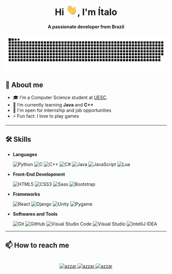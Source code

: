 <html>
<body>

<div align="center">
  <h1 align="center">Hi <img width="35" src="https://raw.githubusercontent.com/italoseara/italoseara/main/imgs/waving.gif">, I'm Ítalo</h1>
  <h4 align="center">A passionate developer from Brazil</h4>
</div>

<picture>
  <source media="(prefers-color-scheme: dark)" srcset="https://raw.githubusercontent.com/italoseara/italoseara/output/github-contribution-grid-snake-dark.svg">
  <source media="(prefers-color-scheme: light)" srcset="https://raw.githubusercontent.com/italoseara/italoseara/output/github-contribution-grid-snake.svg">
  <img alt="github contribution grid snake animation" src="https://raw.githubusercontent.com/italoseara/italoseara/output/github-contribution-grid-snake.svg">
</picture>

## 🧮 **About me**

- 🎓 I'm a Computer Science student at [UESC](http://uesc.br/).
- 🌱 I’m currently learning **Java** and **C++**
- 🏢 I'm open for internship and job opportunities
- ⚡ Fun fact: I love to play games

-----

## 🛠️ **Skills**

- **Languages**

    ![Python](https://img.shields.io/badge/Python%20-%2314354C.svg?style=for-the-badge&logo=python&logoColor=white)
    ![C](https://img.shields.io/badge/C%20-%232370ED.svg?style=for-the-badge&logo=c&logoColor=white)
    ![C++](https://img.shields.io/badge/C++%20-%2300599C.svg?style=for-the-badge&logo=c%2B%2B&logoColor=white)
    ![C#](https://img.shields.io/badge/C%23%20-%23239120.svg?style=for-the-badge&logo=c-sharp&logoColor=white)
    ![Java](https://img.shields.io/badge/Java%20-%23007396.svg?style=for-the-badge&logo=java&logoColor=white)
    ![JavaScript](https://img.shields.io/badge/JavaScript%20-%23F7DF1E.svg?style=for-the-badge&logo=javascript&logoColor=white)
    ![Lua](https://img.shields.io/badge/Lua%20-%232C2D72.svg?style=for-the-badge&logo=lua&logoColor=white)

- **Front-End Development**

    ![HTML5](https://img.shields.io/badge/HTML5%20-%23E34F26.svg?style=for-the-badge&logo=html5&logoColor=white)
    ![CSS3](https://img.shields.io/badge/CSS3%20-%231572B6.svg?style=for-the-badge&logo=css3&logoColor=white)
    ![Sass](https://img.shields.io/badge/Sass%20-%23CC6699.svg?style=for-the-badge&logo=sass&logoColor=white)
    ![Bootstrap](https://img.shields.io/badge/Bootstrap%20-%23563D7C.svg?style=for-the-badge&logo=bootstrap&logoColor=white)

- **Frameworks**

    ![React](https://img.shields.io/badge/React%20-%2320232a.svg?style=for-the-badge&logo=react&logoColor=%2361DAFB)
    ![Django](https://img.shields.io/badge/Django%20-%23092E20.svg?style=for-the-badge&logo=django&logoColor=white)
    ![Unity](https://img.shields.io/badge/Unity%20-%23000000.svg?style=for-the-badge&logo=unity&logoColor=white)
    ![Pygame](https://img.shields.io/badge/Pygame%20-%233776AB.svg?style=for-the-badge&logo=python&logoColor=white)

- **Softwares and Tools**

    ![Git](https://img.shields.io/badge/Git%20-%23F05032.svg?style=for-the-badge&logo=git&logoColor=white)
    ![GitHub](https://img.shields.io/badge/GitHub%20-%23121011.svg?style=for-the-badge&logo=github&logoColor=white)
    ![Visual Studio Code](https://img.shields.io/badge/Visual%20Studio%20Code%20-%23007ACC.svg?style=for-the-badge&logo=visual-studio-code&logoColor=white)
    ![Visual Studio](https://img.shields.io/badge/Visual%20Studio%20-%235C2D91.svg?style=for-the-badge&logo=visual-studio&logoColor=white)
    ![IntelliJ IDEA](https://img.shields.io/badge/IntelliJ%20IDEA%20-%23000000.svg?style=for-the-badge&logo=intellij-idea&logoColor=white)

-----

## 📫 **How to reach me**

<p align="center">
<br/>
<a href="https://www.linkedin.com/in/italoseara/" target="blank">
  <img align="center"
    src="https://img.shields.io/badge/linkedin-%231DA1F2.svg?style=for-the-badge&logo=linkedin&logoColor=white"
    alt="azzar" height="30"/>
</a>
<a href="mailto:italo.sseara@gmail.com" target="blank">
  <img align="center"
    src="https://img.shields.io/badge/gmail-EA4335.svg?style=for-the-badge&logo=gmail&logoColor=white"
    alt="azzar" height="30"/>
</a>
<a href="https://instagram.com/italo.sseara" target="blank">
  <img align="center"
    src="https://img.shields.io/badge/instagram-%23E4405F.svg?style=for-the-badge&logo=Instagram&logoColor=white"
    alt="azzar" height="30"/>
</a>
</p>

</body>
</html>
